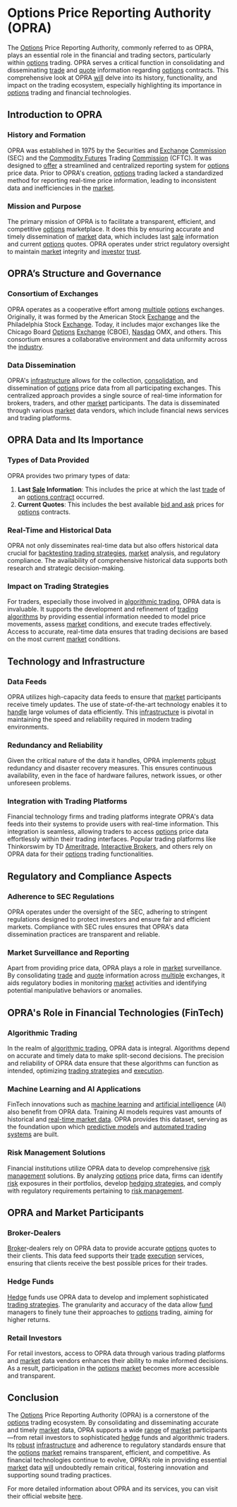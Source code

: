 # Options Price Reporting Authority (OPRA)

The [Options](../o/options.md) Price Reporting Authority, commonly referred to as OPRA, plays an essential role in the financial and trading sectors, particularly within [options](../o/options.md) trading. OPRA serves a critical function in consolidating and disseminating [trade](../t/trade.md) and [quote](../q/quote.md) information regarding [options](../o/options.md) contracts. This comprehensive look at OPRA [will](../w/will.md) delve into its history, functionality, and impact on the trading ecosystem, especially highlighting its importance in [options](../o/options.md) trading and financial technologies.

## Introduction to OPRA

### History and Formation

OPRA was established in 1975 by the Securities and [Exchange](../e/exchange.md) [Commission](../c/commission.md) (SEC) and the [Commodity Futures](../c/commodity_futures.md) Trading [Commission](../c/commission.md) (CFTC). It was designed to [offer](../o/offer.md) a streamlined and centralized reporting system for [options](../o/options.md) price data. Prior to OPRA's creation, [options](../o/options.md) trading lacked a standardized method for reporting real-time price information, leading to inconsistent data and inefficiencies in the [market](../m/market.md).

### Mission and Purpose

The primary mission of OPRA is to facilitate a transparent, efficient, and competitive [options](../o/options.md) marketplace. It does this by ensuring accurate and timely dissemination of [market](../m/market.md) data, which includes last [sale](../s/sale.md) information and current [options](../o/options.md) quotes. OPRA operates under strict regulatory oversight to maintain [market](../m/market.md) integrity and [investor](../i/investor.md) [trust](../t/trust.md).

## OPRA’s Structure and Governance

### Consortium of Exchanges

OPRA operates as a cooperative effort among [multiple](../m/multiple.md) [options](../o/options.md) exchanges. Originally, it was formed by the American Stock [Exchange](../e/exchange.md) and the Philadelphia Stock [Exchange](../e/exchange.md). Today, it includes major exchanges like the Chicago Board [Options](../o/options.md) [Exchange](../e/exchange.md) (CBOE), [Nasdaq](../n/nasdaq.md) OMX, and others. This consortium ensures a collaborative environment and data uniformity across the [industry](../i/industry.md).

### Data Dissemination

OPRA's [infrastructure](../i/infrastructure.md) allows for the collection, [consolidation](../c/consolidation.md), and dissemination of [options](../o/options.md) price data from all participating exchanges. This centralized approach provides a single source of real-time information for brokers, traders, and other [market](../m/market.md) participants. The data is disseminated through various [market](../m/market.md) data vendors, which include financial news services and trading platforms.

## OPRA Data and Its Importance

### Types of Data Provided

OPRA provides two primary types of data:

1. **Last [Sale](../s/sale.md) Information**: This includes the price at which the last [trade](../t/trade.md) of an [options contract](../o/options_contract.md) occurred.
2. **Current Quotes**: This includes the best available [bid and ask](../b/bid_and_ask.md) prices for [options](../o/options.md) contracts.

### Real-Time and Historical Data

OPRA not only disseminates real-time data but also offers historical data crucial for [backtesting trading strategies](../b/backtesting_trading_strategies.md), [market](../m/market.md) analysis, and regulatory compliance. The availability of comprehensive historical data supports both research and strategic decision-making.

### Impact on Trading Strategies

For traders, especially those involved in [algorithmic trading](../a/accountability.md), OPRA data is invaluable. It supports the development and refinement of [trading algorithms](../t/trading_algorithms.md) by providing essential information needed to model price movements, assess [market](../m/market.md) conditions, and execute trades effectively. Access to accurate, real-time data ensures that trading decisions are based on the most current [market](../m/market.md) conditions.

## Technology and Infrastructure

### Data Feeds

OPRA utilizes high-capacity data feeds to ensure that [market](../m/market.md) participants receive timely updates. The use of state-of-the-art technology enables it to [handle](../h/handle.md) large volumes of data efficiently. This [infrastructure](../i/infrastructure.md) is pivotal in maintaining the speed and reliability required in modern trading environments.

### Redundancy and Reliability

Given the critical nature of the data it handles, OPRA implements [robust](../r/robust.md) redundancy and disaster recovery measures. This ensures continuous availability, even in the face of hardware failures, network issues, or other unforeseen problems.

### Integration with Trading Platforms

Financial technology firms and trading platforms integrate OPRA's data feeds into their systems to provide users with real-time information. This integration is seamless, allowing traders to access [options](../o/options.md) price data effortlessly within their trading interfaces. Popular trading platforms like Thinkorswim by TD [Ameritrade](../a/ameritrade.md), [Interactive Brokers](../i/interactive_brokers.md), and others rely on OPRA data for their [options](../o/options.md) trading functionalities.

## Regulatory and Compliance Aspects

### Adherence to SEC Regulations

OPRA operates under the oversight of the SEC, adhering to stringent regulations designed to protect investors and ensure fair and efficient markets. Compliance with SEC rules ensures that OPRA's data dissemination practices are transparent and reliable.

### Market Surveillance and Reporting

Apart from providing price data, OPRA plays a role in [market](../m/market.md) surveillance. By consolidating [trade](../t/trade.md) and [quote](../q/quote.md) information across [multiple](../m/multiple.md) exchanges, it aids regulatory bodies in monitoring [market](../m/market.md) activities and identifying potential manipulative behaviors or anomalies.

## OPRA's Role in Financial Technologies (FinTech)

### Algorithmic Trading

In the realm of [algorithmic trading](../a/accountability.md), OPRA data is integral. Algorithms depend on accurate and timely data to make split-second decisions. The precision and reliability of OPRA data ensure that these algorithms can function as intended, optimizing [trading strategies](../t/trading_strategies.md) and [execution](../e/execution.md).

### Machine Learning and AI Applications

FinTech innovations such as [machine learning](../m/machine_learning.md) and [artificial intelligence](../a/artificial_intelligence_in_trading.md) (AI) also benefit from OPRA data. Training AI models requires vast amounts of historical and [real-time market data](../r/real-time_market_data.md). OPRA provides this dataset, serving as the foundation upon which [predictive models](../p/predictive_models_in_trading.md) and [automated trading systems](../a/automated_trading_systems.md) are built.

### Risk Management Solutions

Financial institutions utilize OPRA data to develop comprehensive [risk management](../r/risk_management.md) solutions. By analyzing [options](../o/options.md) price data, firms can identify [risk](../r/risk.md) exposures in their portfolios, develop [hedging strategies](../h/hedging_strategies.md), and comply with regulatory requirements pertaining to [risk management](../r/risk_management.md).

## OPRA and Market Participants

### Broker-Dealers

[Broker](../b/broker.md)-dealers rely on OPRA data to provide accurate [options](../o/options.md) quotes to their clients. This data feed supports their [trade](../t/trade.md) [execution](../e/execution.md) services, ensuring that clients receive the best possible prices for their trades. 

### Hedge Funds

[Hedge](../h/hedge.md) funds use OPRA data to develop and implement sophisticated [trading strategies](../t/trading_strategies.md). The granularity and accuracy of the data allow [fund](../f/fund.md) managers to finely tune their approaches to [options](../o/options.md) trading, aiming for higher returns.

### Retail Investors

For retail investors, access to OPRA data through various trading platforms and [market](../m/market.md) data vendors enhances their ability to make informed decisions. As a result, participation in the [options](../o/options.md) [market](../m/market.md) becomes more accessible and transparent.

## Conclusion

The [Options](../o/options.md) Price Reporting Authority (OPRA) is a cornerstone of the [options](../o/options.md) trading ecosystem. By consolidating and disseminating accurate and timely [market](../m/market.md) data, OPRA supports a wide [range](../r/range.md) of [market](../m/market.md) participants—from retail investors to sophisticated [hedge](../h/hedge.md) funds and algorithmic traders. Its [robust](../r/robust.md) [infrastructure](../i/infrastructure.md) and adherence to regulatory standards ensure that the [options](../o/options.md) [market](../m/market.md) remains transparent, efficient, and competitive. As financial technologies continue to evolve, OPRA’s role in providing essential [market](../m/market.md) data [will](../w/will.md) undoubtedly remain critical, fostering innovation and supporting sound trading practices.

For more detailed information about OPRA and its services, you can visit their official website [here](https://www.opradata.com/).